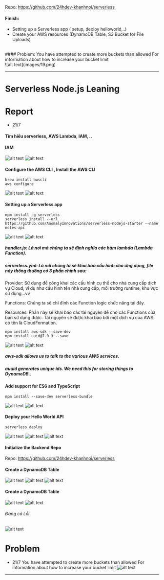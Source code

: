  Repo: https://github.com/24hdev-khanhnoi/serverless
<br>
#### Finish:
- Setting up a Serverless app ( setup, deoloy helloworld,..)
- Create your AWS resources (DynamoDB Table,  S3 Bucket for File Uploads)
<br>
#### Problem:
You have attempted to create more buckets than allowed
For information about how to increase your bucket limit
<br>
![alt text](images/19.png)

<hr>
 
 # Serverless Node.js Leaning 

 # Report

- 21/7
 #### Tìm hiểu serverless, AWS Lambda, IAM, ..
 #### IAM
 ![alt text](images/1.png)
  ![alt text](images/2.png)
  
 #### Configure the AWS CLI , Install the AWS CLI
 ```
 brew install awscli
 aws configure
 ```
 ![alt text](images/3.png)
  ![alt text](images/4.png)


 #### Setting up a Serverless app

 ```
 npm install -g serverless
 serverless install --url https://github.com/AnomalyInnovations/serverless-nodejs-starter --name notes-api
 ```

![alt text](images/5.png)
![alt text](images/6.png)

##### handler.js: Là nơi mà chúng ta sẽ định nghĩa các hàm lambda (Lambda Function).

#####  serverless.yml: Là nơi chúng ta sẽ khai báo cấu hình cho ứng dụng, file này thông thường có 3 phần chính sau:
Provider: Sử dụng để công khai các cấu hình cụ thể cho nhà cung cấp dịch vụ Cloud, ví dụ như cấu hình tên nhà cung cấp, môi trường runtime, khu vực sử dụng…vv

Functions: Chúng ta sẽ chỉ định các Function logic chức năng tại đây.

Resources: Phần này sẽ khai báo các tài nguyên để cho các Functions của bạn sử dụng được. Tài nguyên sẽ được khai báo bởi một dịch vụ của AWS có tên là CloudFormation.

```
npm install aws-sdk --save-dev
npm install uuid@7.0.3 --save
```
   ![alt text](images/7.png)
      ![alt text](images/8.png)

##### aws-sdk allows us to talk to the various AWS services.
##### auuid generates unique ids. We need this for storing things to DynamoDB..
#### Add support for ES6 and TypeScript
```
npm install --save-dev serverless-bundle
```


![alt text](images/9.png)
![alt text](images/10.png)

#### Deploy your Hello World API

```
serverless deploy
```

![alt text](images/11-.png)
![alt text](images/12.png)
![alt text](images/13.png)

#### Initialize the Backend Repo 
Repo: https://github.com/24hdev-khanhnoi/serverless 


#### Create a DynamoDB Table
![alt text](images/14.png)
![alt text](images/15.png)
![alt text](images/16.png)

#### Create a DynamoDB Table
![alt text](images/17.png)
![alt text](images/18.png)
###### Đang có Lỗi
![alt text](images/19.png)
# Problem
- 21/7 
You have attempted to create more buckets than allowed
For information about how to increase your bucket limit
![alt text](images/19.png)



<hr>








